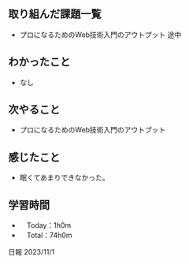 ## 取り組んだ課題一覧
- プロになるためのWeb技術入門のアウトプット 途中

## わかったこと
- なし
  
## 次やること
- プロになるためのWeb技術入門のアウトプット

## 感じたこと
- 眠くてあまりできなかった。

## 学習時間
- 　Today：1h0m
- 　Total：74h0m

日報 2023/11/1
